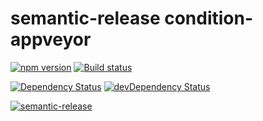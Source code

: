 # semantic-release condition-appveyor

[![npm version](https://badge.fury.io/js/condition-appveyor.svg)](https://badge.fury.io/js/condition-appveyor)
[![Build status](https://ci.appveyor.com/api/projects/status/ya4axxh4ho0b99mp/branch/master?svg=true)](https://ci.appveyor.com/project/cwharris/condition-appveyor)


[![Dependency Status](https://david-dm.org/cwharris/condition-appveyor/master.svg)](https://david-dm.org/cwharris/condition-appveyor/master)
[![devDependency Status](https://david-dm.org/cwharris/condition-appveyor/master/dev-status.svg)](https://david-dm.org/cwharris/condition-appveyor/master#info=devDependencies)

[![semantic-release](https://img.shields.io/badge/%20%20%F0%9F%93%A6%F0%9F%9A%80-semantic--release-e10079.svg)](https://github.com/semantic-release/semantic-release)
